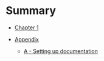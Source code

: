 # Summary

- [Chapter 1](./chapter-01.md)

- [Appendix](./appendix-00.md)
    - [A - Setting up documentation](./appendix-01-settings-up-documentation.md)